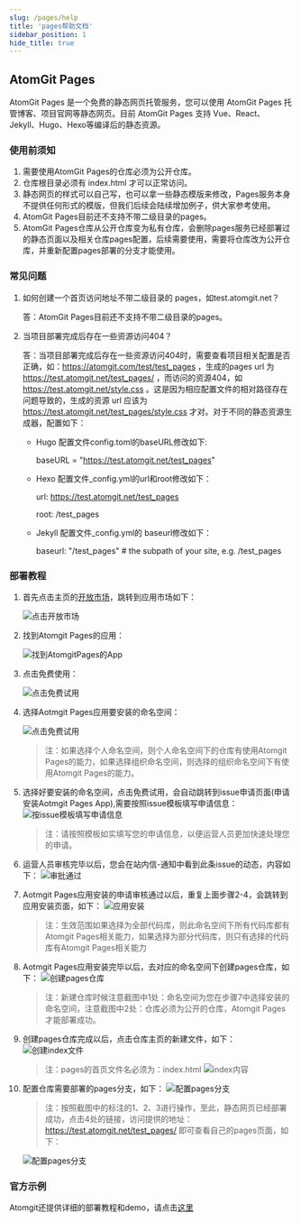```yaml
---
slug: /pages/help
title: 'pages帮助文档'
sidebar_position: 1
hide_title: true
---
```


## AtomGit Pages

AtomGit Pages 是一个免费的静态网页托管服务，您可以使用 AtomGit Pages 托管博客、项目官网等静态网页。目前 AtomGit Pages 支持 Vue、React、Jekyll、Hugo、Hexo等编译后的静态资源。

### 使用前须知
1. 需要使用AtomGit Pages的仓库必须为公开仓库。
2. 仓库根目录必须有 index.html 才可以正常访问。
3. 静态网页的样式可以自己写，也可以拿一些静态模版来修改，Pages服务本身不提供任何形式的模版，但我们后续会陆续增加例子，供大家参考使用。
4. AtomGit Pages目前还不支持不带二级目录的pages。
5. AtomGit Pages仓库从公开仓库变为私有仓库，会删除pages服务已经部署过的静态页面以及相关仓库pages配置，后续需要使用，需要将仓库改为公开仓库，并重新配置pages部署的分支才能使用。

### 常见问题
1. 如何创建一个首页访问地址不带二级目录的 pages，如test.atomgit.net？

   答：AtomGit Pages目前还不支持不带二级目录的pages。

2. 当项目部署完成后存在一些资源访问404？

   答：当项目部署完成后存在一些资源访问404时，需要查看项目相关配置是否正确，如：https://atomgit.com/test/test_pages ，生成的pages url 为 https://test.atomgit.net/test_pages/ ，而访问的资源404，如 https://test.atomgit.net/style.css 。这是因为相应配置文件的相对路径存在问题导致的，生成的资源 url 应该为 https://test.atomgit.net/test_pages/style.css 才对。对于不同的静态资源生成器，配置如下：

   - Hugo 配置文件config.toml的baseURL修改如下:

     baseURL = "https://test.atomgit.net/test_pages"

   - Hexo 配置文件_config.yml的url和root修改如下：

     url: https://test.atomgit.net/test_pages 

     root: /test_pages

   - Jekyll 配置文件_config.yml的 baseurl修改如下：

     baseurl: "/test_pages" # the subpath of your site, e.g. /test_pages  


### 部署教程
1. 首先点击主页的[开放市场](https://atomgit.com/marketplace)，跳转到应用市场如下：

   ![点击开放市场](./img/click_market.png)

2. 找到Atomgit Pages的应用：

   ![找到AtomgitPages的App](./img/atomgit_pages_app.png)

3. 点击免费使用：

   ![点击免费试用](./img/click_use.png)

4. 选择Aotmgit Pages应用要安装的命名空间：

   ![点击免费试用](./img/choice_name_space.png)
   >注：如果选择个人命名空间，则个人命名空间下的仓库有使用Atomgit Pages的能力，如果选择组织命名空间，则选择的组织命名空间下有使用Atomgit Pages的能力。

5. 选择好要安装的命名空间，点击免费试用，会自动跳转到issue申请页面(申请安装Aotmgit Pages App),需要按照issue模板填写申请信息：
   ![按issue模板填写申请信息](./img/apply_info.png)
   >注：请按照模板如实填写您的申请信息，以便运营人员更加快速处理您的申请。
6. 运营人员审核完毕以后，您会在站内信-通知中看到此条issue的动态，内容如下：
   ![审批通过](./img/apply_pass_notice.png)
7. Aotmgit Pages应用安装的申请审核通过以后，重复上面步骤2-4，会跳转到应用安装页面，如下：
   ![应用安装](./img/app_install.png)
    >注：生效范围如果选择为全部代码库，则此命名空间下所有代码库都有Atomgit Pages相关能力，如果选择为部分代码库，则只有选择的代码库有Atomgit Pages相关能力
8. Aotmgit Pages应用安装完毕以后，去对应的命名空间下创建pages仓库，如下：
   ![创建pages仓库](./img/new_project.png)
    >注：新建仓库时候注意截图中1处：命名空间为您在步骤7中选择安装的命名空间，注意截图中2处：仓库必须为公开的仓库，Atomgit Pages才能部署成功。

9.  创建pages仓库完成以后，点击仓库主页的新建文件，如下：
    ![创建index文件](./img/new_index.png)
    >注：pages的首页文件名必须为：index.html
    ![index内容](./img/index_detail.png)
10. 配置仓库需要部署的pages分支，如下：
    ![配置pages分支](./img/pages_setting.png)

    >注：按照截图中的标注的1、2、3进行操作，至此，静态网页已经部署成功，点击4处的链接，访问提供的地址：https://test.atomgit.net/test_pages/ 即可查看自己的pages页面，如下：

    ![配置pages分支](./img/pages_result.png)

### 官方示例
Atomgit还提供详细的部署教程和demo，请点击[这里](https://openatom.atomgit.com/explore/journalism/detail/313608476846854144)